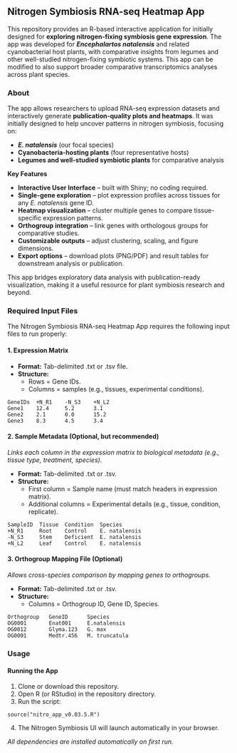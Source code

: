 ## Nitrogen Symbiosis RNA-seq Heatmap App
This repository provides an R-based interactive application for initially designed for **exploring nitrogen-fixing symbiosis gene expression**. The app was developed for ***Encephalartos natalensis*** and related cyanobacterial host plants, with comparative insights from legumes and other well-studied nitrogen-fixing symbiotic systems. This app can be modified to also support broader comparative transcriptomics analyses across plant species.

### About
The app allows researchers to upload RNA-seq expression datasets and interactively generate **publication-quality plots and heatmaps**. It was initially designed to help uncover patterns in nitrogen symbiosis, focusing on:
- ***E. natalensis*** (our focal species)
- **Cyanobacteria-hosting plants** (four representative hosts)
- **Legumes and well-studied symbiotic plants** for comparative analysis

**Key Features**
- **Interactive User Interface** – built with Shiny; no coding required.
- **Single-gene exploration** – plot expression profiles across tissues for any *E. natalensis* gene ID.
- **Heatmap visualization** – cluster multiple genes to compare tissue-specific expression patterns.
- **Orthogroup integration** – link genes with orthologous groups for comparative studies.
- **Customizable outputs** – adjust clustering, scaling, and figure dimensions.
- **Export options** – download plots (PNG/PDF) and result tables for downstream analysis or publication.

This app bridges exploratory data analysis with publication-ready visualization, making it a useful resource for plant symbiosis research and beyond.

### Required Input Files
The Nitrogen Symbiosis RNA-seq Heatmap App requires the following input files to run properly:

#### 1. Expression Matrix
- **Format:** Tab-delimited .txt or .tsv file.
- **Structure:**
  - Rows = Gene IDs.
  - Columns = samples (e.g., tissues, experimental conditions).

```
GeneIDs  +N_R1    -N_S3    +N_L2
Gene1    12.4     5.2      3.1
Gene2    2.1      0.0      15.2
Gene3    8.3      4.5      3.4
```

#### 2. Sample Metadata (Optional, but recommended)
*Links each column in the expression matrix to biological metadata (e.g., tissue type, treatment, species).*
- **Format:** Tab-delimited .txt or .tsv.
- **Structure:**
  - First column = Sample name (must match headers in expression matrix).
  - Additional columns = Experimental details (e.g., tissue, condition, replicate).

```
SampleID  Tissue  Condition  Species
+N_R1     Root    Control    E. natalensis
-N_S3     Stem    Deficient  E. natalensis
+N_L2     Leaf    Control    E. natalensis
```

#### 3. Orthogroup Mapping File (Optional)
*Allows cross-species comparison by mapping genes to orthogroups.*
- **Format:** Tab-delimited .txt or .tsv.
- **Structure:**
  - Columns = Orthogroup ID, Gene ID, Species.

```
Orthogroup   GeneID      Species
OG0001       Enat001     E.natalensis
OG0012       Glyma.123   G. max
OG0001       Medtr.456   M. truncatula
```

### Usage

#### Running the App
1. Clone or download this repository.
2. Open R (or RStudio) in the repository directory.
3. Run the script:

```
source("nitro_app_v0.03.5.R")
```

4. The Nitrogen Symbiosis UI will launch automatically in your browser.

*All dependencies are installed automatically on first run.*
